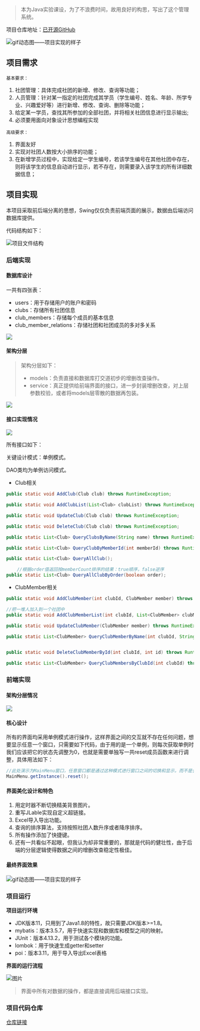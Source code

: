 > 本为Java实验课设，为了不浪费时间，故用良好的构思，写出了这个管理系统。

项目仓库地址：[已开源GitHub](https://github.com/ACking-you/StudentClubManager)

![gif动态图——项目实现的样子](doc/student_club.gif)

## 项目需求

`基本要求：`  

1. 社团管理：具体完成社团的新增、修改、查询等功能；  
2.  人员管理：针对某一指定的社团完成其学员（学生编号、姓名、年龄、所学专业、兴趣爱好等）进行新增、修改、查询、删除等功能；
3.  给定某一学员，查找其所参加的全部社团，并将相关社团信息进行显示输出;  
4. 必须要用面向对象设计思想编程实现

`高级要求：`

1. 界面友好 
2. 实现对社团人数按大小排序的功能；  
3. 在新增学员过程中，实现给定一学生编号，若该学生编号在其他社团中存在，则将该学生的信息自动进行显示，若不存在，则需要录入该学生的所有详细数据信息；  

## 项目实现

本项目采取前后端分离的思想，Swing仅仅负责前端页面的展示，数据由后端访问数据库提供。

代码结构如下：

![项目文件结构](doc/file_path.png)

### 后端实现

#### 数据库设计

一共有四张表：

* users：用于存储用户的账户和密码
* clubs：存储所有社团信息
* club_members：存储每个成员的基本信息
* club_member_relations：存储社团和社团成员的多对多关系

![](doc/数据库组成.png)

#### 架构分层

> 架构分层如下：
>
> * models：负责直接和数据库打交道初步的增删改查操作。
> * service：真正提供给前端界面的接口，进一步封装增删改查，对上层参数校验，或者将models层零散的数据再包装。

![](doc/架构分层.png)

#### 接口实现情况

![](doc/接口实现.png)

所有接口如下：

关键设计模式：单例模式。

DAO类均为单例访问模式。

* Club相关

```java
public static void AddClub(Club club) throws RuntimeException;

public static void AddClubList(List<Club> clubList) throws RuntimeException;

public static void UpdateClub(Club club) throws RuntimeException;

public static void DeleteClub(Club club) throws RuntimeException;

public static List<Club> QueryClubsByName(String name) throws RuntimeException;

public static List<Club> QueryClubByMemberId(int memberId) throws RuntimeException;

public static List<Club> QueryAllClub();

    //根据order值返回按memberCount排序的结果：true顺序，false逆序
public static List<Club> QueryAllClubByOrder(boolean order);
```

* ClubMember相关

```java
public static void AddClubMember(int clubId, ClubMember member) throws RuntimeException;

//把一堆人加入到一个社团中
public static void AddClubMemberList(int clubId, List<ClubMember> clubMemberList) throws RuntimeException;

public static void UpdateClubMember(ClubMember member) throws RuntimeException;

public static List<ClubMember> QueryClubMemberByName(int clubId, String name) throws RuntimeException;


public static void DeleteClubMemberById(int clubId, int id) throws RuntimeException;

public static List<ClubMember> QueryClubMembersByClubId(int clubId) throws RuntimeException;
```

### 前端实现

#### 架构分层情况

![](../项目文档/前端架构分层.png)

#### 核心设计

所有的界面均采用单例模式进行操作，这样界面之间的交互就不存在任何问题，想要显示任意一个窗口，只需要如下代码，由于用的是一个单例，则每次获取单例时我们应该把它的状态先调整为0，也就是需要单独写一共reset成员函数来进行调整，具体用法如下：

```java
//此处演示为MainMenu窗口，任意窗口都是通过这种模式进行窗口之间的切换和显示，而不是会产生很多问题的new
MainMenu.getInstance().reset();
```

#### 界面美化设计和特色

1. 用定时器不断切换精美背景图片。
2. 重写JLable实现自定义超链接。
3. Excel导入导出功能。
4. 查询的排序算法，支持按照社团人数升序或者降序排序。
4. 所有操作添加了快捷键。
5. 还有一共看似不起眼，但我认为却非常重要的，那就是代码的健壮性，由于后端的分层逻辑使得数据之间的增删改查稳定性极佳。

#### 最终界面效果

![gif动态图——项目实现的样子](doc/student_club.gif)

### 项目运行

**项目运行环境**

* JDK版本11，只用到了Java1.8的特性，故只需要JDK版本>=1.8。
* mybatis：版本3.5.7，用于快速实现和数据库和模型之间的映射。
* JUnit：版本4.13.2，用于测试各个模块的功能。
* lombok：用于快速生成getter和setter
* poi：版本3.11，用于导入导出Excel表格

**界面的运行流程**

![图片](doc/MainMenu.png)

> 界面中所有对数据的操作，都是直接调用后端接口实现。

### 项目代码仓库

[仓库链接](https://github.com/ACking-you/StudentClubManager)
